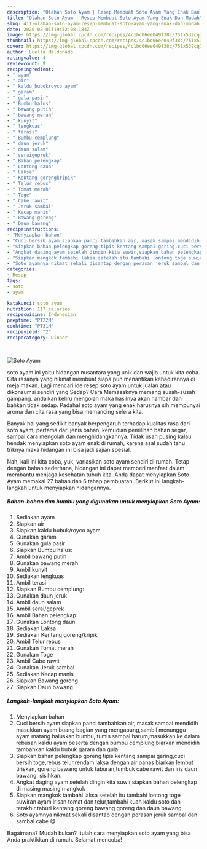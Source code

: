 ```yaml
---
description: "Olahan Soto Ayam | Resep Membuat Soto Ayam Yang Enak Dan Mudah"
title: "Olahan Soto Ayam | Resep Membuat Soto Ayam Yang Enak Dan Mudah"
slug: 411-olahan-soto-ayam-resep-membuat-soto-ayam-yang-enak-dan-mudah
date: 2020-08-01T19:52:08.184Z
image: https://img-global.cpcdn.com/recipes/4c1bc06ee049f38c/751x532cq70/soto-ayam-foto-resep-utama.jpg
thumbnail: https://img-global.cpcdn.com/recipes/4c1bc06ee049f38c/751x532cq70/soto-ayam-foto-resep-utama.jpg
cover: https://img-global.cpcdn.com/recipes/4c1bc06ee049f38c/751x532cq70/soto-ayam-foto-resep-utama.jpg
author: Luella Maldonado
ratingvalue: 4
reviewcount: 9
recipeingredient:
- " ayam"
- " air"
- " kaldu bubukroyco ayam"
- " garam"
- " gula pasir"
- " Bumbu halus"
- " bawang putih"
- " bawang merah"
- " kunyit"
- " lengkuas"
- " terasi"
- " Bumbu cemplung"
- " daun jeruk"
- " daun salam"
- " seraigeprek"
- " Bahan pelengkap"
- " Lontong daun"
- " Laksa"
- " Kentang gorengkripik"
- " Telur rebus"
- " Tomat merah"
- " Toge"
- " Cabe rawit"
- " Jeruk sambal"
- " Kecap manis"
- " Bawang goreng"
- " Daun bawang"
recipeinstructions:
- "Menyiapkan bahan"
- "Cuci bersih ayam siapkan panci tambahkan air, masak sampai mendidih masukkan ayam buang bagian yang mengapung,sambil menunggu ayam matang haluskan bumbu, tumis sampai harum,masukkan ke dalam rebusan kaldu ayam beserta dengan bumbu cemplung biarkan mendidih tambahkan kaldu bubuk garam dan gula"
- "Siapkan bahan pelengkap goreng tipis kentang sampai garing,cuci bersih toge,rebus telur,rendam laksa dengan air panas biarkan lembut tiriskan, goreng bawang untuk taburan,tumbuk cabe rawit dan iris daun bawang, sisihkan."
- "Angkat daging ayam setelah dingin kita suwir,siapkan bahan pelengkap di masing masing mangkok"
- "Siapkan mangkok tambahi laksa setelah itu tambahi lontong toge suwiran ayam irisan tomat dan telur,tambahi kuah kaldu soto dan terakhir taburi kentang goreng bawang goreng dan daun bawang"
- "Soto ayamnya nikmat sekali disantap dengan perasan jeruk sambal dan sambal cabe 😋"
categories:
- Resep
tags:
- soto
- ayam

katakunci: soto ayam 
nutrition: 117 calories
recipecuisine: Indonesian
preptime: "PT22M"
cooktime: "PT31M"
recipeyield: "2"
recipecategory: Dinner

---
```



![Soto Ayam](https://img-global.cpcdn.com/recipes/4c1bc06ee049f38c/751x532cq70/soto-ayam-foto-resep-utama.jpg)


soto ayam ini yaitu hidangan nusantara yang unik dan wajib untuk kita coba. Cita rasanya yang nikmat membuat siapa pun menantikan kehadirannya di meja makan.
Lagi mencari ide resep soto ayam untuk jualan atau dikonsumsi sendiri yang Sedap? Cara Memasaknya memang susah-susah gampang. andaikan keliru mengolah maka hasilnya akan hambar dan bahkan tidak sedap. Padahal soto ayam yang enak harusnya sih mempunyai aroma dan cita rasa yang bisa memancing selera kita.

Banyak hal yang sedikit banyak berpengaruh terhadap kualitas rasa dari soto ayam, pertama dari jenis bahan, kemudian pemilihan bahan segar, sampai cara mengolah dan menghidangkannya. Tidak usah pusing kalau hendak menyiapkan soto ayam enak di rumah, karena asal sudah tahu triknya maka hidangan ini bisa jadi sajian spesial.




Nah, kali ini kita coba, yuk, variasikan soto ayam sendiri di rumah. Tetap dengan bahan sederhana, hidangan ini dapat memberi manfaat dalam membantu menjaga kesehatan tubuh kita. Anda dapat menyiapkan Soto Ayam memakai 27 bahan dan 6 tahap pembuatan. Berikut ini langkah-langkah untuk menyiapkan hidangannya.

<!--inarticleads1-->

##### Bahan-bahan dan bumbu yang digunakan untuk menyiapkan Soto Ayam:

1. Sediakan  ayam
1. Siapkan  air
1. Siapkan  kaldu bubuk/royco ayam
1. Gunakan  garam
1. Gunakan  gula pasir
1. Siapkan  Bumbu halus:
1. Ambil  bawang putih
1. Gunakan  bawang merah
1. Ambil  kunyit
1. Sediakan  lengkuas
1. Ambil  terasi
1. Siapkan  Bumbu cemplung:
1. Gunakan  daun jeruk
1. Ambil  daun salam
1. Ambil  serai/geprek
1. Ambil  Bahan pelengkap:
1. Gunakan  Lontong daun
1. Sediakan  Laksa
1. Sediakan  Kentang goreng/kripik
1. Ambil  Telur rebus
1. Gunakan  Tomat merah
1. Gunakan  Toge
1. Ambil  Cabe rawit
1. Gunakan  Jeruk sambal
1. Sediakan  Kecap manis
1. Siapkan  Bawang goreng
1. Siapkan  Daun bawang




<!--inarticleads2-->

##### Langkah-langkah menyiapkan Soto Ayam:

1. Menyiapkan bahan
1. Cuci bersih ayam siapkan panci tambahkan air, masak sampai mendidih masukkan ayam buang bagian yang mengapung,sambil menunggu ayam matang haluskan bumbu, tumis sampai harum,masukkan ke dalam rebusan kaldu ayam beserta dengan bumbu cemplung biarkan mendidih tambahkan kaldu bubuk garam dan gula
1. Siapkan bahan pelengkap goreng tipis kentang sampai garing,cuci bersih toge,rebus telur,rendam laksa dengan air panas biarkan lembut tiriskan, goreng bawang untuk taburan,tumbuk cabe rawit dan iris daun bawang, sisihkan.
1. Angkat daging ayam setelah dingin kita suwir,siapkan bahan pelengkap di masing masing mangkok
1. Siapkan mangkok tambahi laksa setelah itu tambahi lontong toge suwiran ayam irisan tomat dan telur,tambahi kuah kaldu soto dan terakhir taburi kentang goreng bawang goreng dan daun bawang
1. Soto ayamnya nikmat sekali disantap dengan perasan jeruk sambal dan sambal cabe 😋




Bagaimana? Mudah bukan? Itulah cara menyiapkan soto ayam yang bisa Anda praktikkan di rumah. Selamat mencoba!
